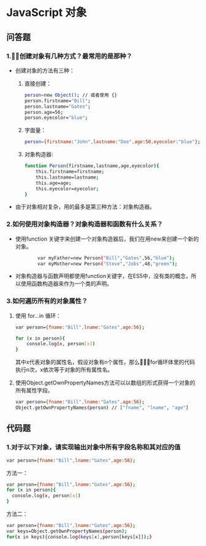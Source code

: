 # JavaScript 对象

## 问答题

### 1.创建对象有几种方式？最常用的是那种？

- 创建对象的方法有三种：
  1. 直接创建：

        ```bash
        person=new Object(); // 或者使用 {}
        person.firstname="Bill";
        person.lastname="Gates";
        person.age=56;
        person.eyecolor="blue";
        ```

  2. 字面量：

      ```bash
      person={firstname:"John",lastname:"Doe",age:50,eyecolor:"blue"};

      ```

  3. 对象构造器:

        ```bash
        function Person(firstname,lastname,age,eyecolor){
            this.firstname=firstname;
            this.lastname=lastname;
            this.age=age;
            this.eyecolor=eyecolor;
        }
        ```

- 由于对象相对复杂，用的最多是第三种方法：对象构造器。

### 2.如何使用对象构造器？对象构造器和函数有什么关系？

- 使用function 关键字来创建一个对象构造器后，我们在用new来创建一个新的对象。

    ```bash
            var myFather=new Person("Bill","Gates",56,"blue");
            var myMother=new Person("Steve","Jobs",48,"green");
    ```

- 对象构造器与函数声明都使用function关键字，在ES5中，没有类的概念，所以使用函数构造器来作为一个类的声明。

### 3.如何遍历所有的对象属性？

1. 使用 for...in 循环：

    ```bash
    var person={fname:"Bill",lname:"Gates",age:56};

    for (x in person){
        console.log(x, person[x])
    }
    ```

   其中x代表对象的属性名，假设对象有n个属性，那么for循环体里的代码执行n次，x依次等于对象的所有属性名。

2. 使用Object.getOwnPropertyNames方法可以以数组的形式获得一个对象的所有属性字段。

    ```bash
    var person={fname:"Bill",lname:"Gates",age:56};
    Object.getOwnPropertyNames(person) // ["fname", "lname", "age"]
    ```

## 代码题

### 1.对于以下对象，请实现输出对象中所有字段名称和其对应的值

```bash
var person={fname:"Bill",lname:"Gates",age:56};
```

方法一：

```bash
var person={fname:"Bill",lname:"Gates",age:56};
for (x in person){
  console.log(x, person[x])
}

```

方法二：

```bash
var person={fname:"Bill",lname:"Gates",age:56};
var keys=Object.getOwnPropertyNames(person);
for(x in keys){console.log(keys[x],person[keys[x]]);}

```
